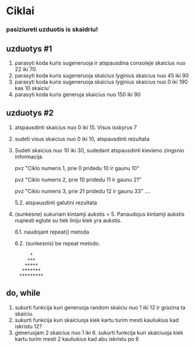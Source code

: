# Ciklai

### pasiziureti uzduotis is skaidriu!

## uzduotys #1

1. parasyti koda kuris sugeneruoja ir atspausdina consoleje skaicius nuo 22 iki 70.
2. parasyti koda kuris sugeneruoja skaicius lyginius skaicius nuo 45 iki 90
3. parasyti koda kuris sugeneruoja skaicius lyginius skaicius nuo 0 iki 190 kas 10 skaiciu'
4. parasyti koda kuris generuja skaicius nuo 150 iki 90

## uzduotys #2

1. atspausdinti skaicius nuo 0 iki 15. Visus isskyrus 7
2. sudeti visus skaicius nuo 0 iki 10, atspausdinti rezultata

3. Sudeti skaicius nuo 10 iki 30, sudedant atspausdinti kievieno zingsnio informacija

   pvz "Ciklo numeris 1, prie 0 pridedu 10 ir gaunu 10"

   pvz "Ciklo numeris 2, prie 10 pridedu 11 ir gaunu 21"

   pvz "Ciklo numeris 3, prie 21 pridedu 12 ir gaunu 33"
   ....

   5.2. atspausdinti galutini rezultata

4. (sunkesne) sukuriam kintamji aukstis = 5. Panaudojus kintamji aukstis nupiesti eglute su tiek liniju kiek yra aukstis.

   6.1. naudojant repeat() metoda

   6.2. (sunkesnis) be repeat metodo.

```
         +
        +++
       +++++
      +++++++
     +++++++++
```

## do, while

1. sukurti funkcija kuri generuoja random skaiciu nuo 1 iki 12 ir grazina ta skaiciu.
2. sukurti funkcija kuri skaiciuoja kiek kartu turim mesti kauliukius kad iskristu 12?
3. generuojam 2 skaicius nuo 1 iki 6. sukurti funkcija kuri skaiciuoja kiek kartu turim mesti 2 kauliukius kad abu iskristu po 6
